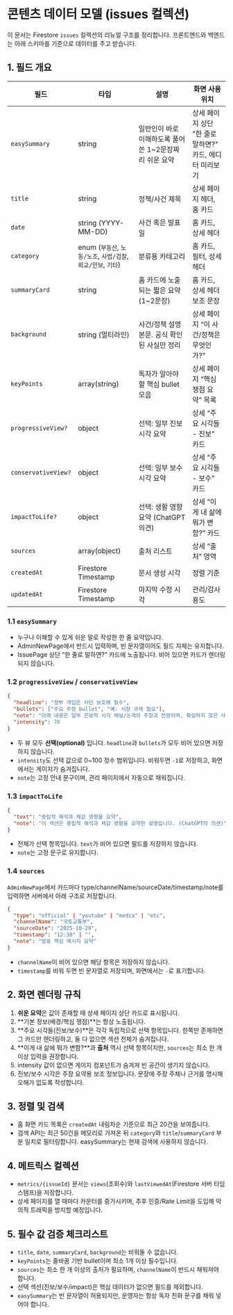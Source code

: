# 콘텐츠 데이터 모델 (issues 컬렉션)

이 문서는 Firestore `issues` 컬렉션의 리뉴얼 구조를 정리합니다. 프론트엔드와 백엔드는 아래 스키마를 기준으로 데이터를 주고 받습니다.

## 1. 필드 개요

| 필드 | 타입 | 설명 | 화면 사용 위치 |
| --- | --- | --- | --- |
| `easySummary` | string | 일반인이 바로 이해하도록 풀어 쓴 1~2문장짜리 쉬운 요약 | 상세 페이지 상단 "한 줄로 말하면?" 카드, 에디터 미리보기 |
| `title` | string | 정책/사건 제목 | 상세 페이지 헤더, 홈 카드 |
| `date` | string (YYYY-MM-DD) | 사건 혹은 발표일 | 홈 카드, 상세 헤더 |
| `category` | enum (`부동산`, `노동/노조`, `사법/검찰`, `외교/안보`, `기타`) | 분류용 카테고리 | 홈 카드, 필터, 상세 헤더 |
| `summaryCard` | string | 홈 카드에 노출되는 짧은 요약 (1~2문장) | 홈 카드, 상세 헤더 보조 문장 |
| `background` | string (멀티라인) | 사건/정책 설명 본문. 공식 확인된 사실만 정리 | 상세 페이지 “이 사건/정책은 무엇인가?” |
| `keyPoints` | array(string) | 독자가 알아야 할 핵심 bullet 모음 | 상세 페이지 “핵심 쟁점 요약” 목록 |
| `progressiveView?` | object | 선택: 일부 진보 시각 요약 | 상세 “주요 시각들 - 진보” 카드 |
| `conservativeView?` | object | 선택: 일부 보수 시각 요약 | 상세 “주요 시각들 - 보수” 카드 |
| `impactToLife?` | object | 선택: 생활 영향 요약 (ChatGPT 의견) | 상세 “이게 내 삶에 뭐가 변함?” 카드 |
| `sources` | array(object) | 출처 리스트 | 상세 “출처” 영역 |
| `createdAt` | Firestore Timestamp | 문서 생성 시각 | 정렬 기준 |
| `updatedAt` | Firestore Timestamp | 마지막 수정 시각 | 관리/감사 용도 |

### 1.1 `easySummary`

- 누구나 이해할 수 있게 쉬운 말로 작성한 한 줄 요약입니다.
- AdminNewPage에서 반드시 입력하며, 빈 문자열이어도 필드 자체는 유지합니다.
- IssuePage 상단 “한 줄로 말하면?” 카드에 노출됩니다. 비어 있으면 카드가 렌더링되지 않습니다.

### 1.2 `progressiveView` / `conservativeView`

```json
{
  "headline": "정부 개입은 서민 보호에 필수",
  "bullets": ["주요 주장 bullet", "예: 시장 규제 필요"],
  "note": "아래 내용은 일부 진보적 시각 채널/논객의 주장과 전망이며, 확실하지 않은 사실일 수 있습니다.",
  "intensity": 70
}
```

- 두 뷰 모두 **선택(optional)** 입니다. `headline`과 `bullets`가 모두 비어 있으면 저장하지 않습니다.
- `intensity`도 선택 값으로 0~100 정수 범위입니다. 비워두면 `-1`로 저장하고, 화면에서는 게이지가 숨겨집니다.
- `note`는 고정 안내 문구이며, 관리 페이지에서 자동으로 채워집니다.

### 1.3 `impactToLife`

```json
{
  "text": "중립적 해석과 체감 영향을 요약",
  "note": "이 섹션은 중립적 해석과 체감 영향을 요약한 설명입니다. (ChatGPT의 의견)"
}
```

- 전체가 선택 항목입니다. `text`가 비어 있으면 필드를 저장하지 않습니다.
- `note`는 고정 문구로 유지합니다.

### 1.4 `sources`

`AdminNewPage`에서 카드마다 type/channelName/sourceDate/timestamp/note를 입력하면 서버에서 아래 구조로 저장합니다.

```json
{
  "type": "official" | "youtube" | "media" | "etc",
  "channelName": "국토교통부",
  "sourceDate": "2025-10-29",
  "timestamp": "12:30" | "",
  "note": "발표 핵심 메시지 요약"
}
```

- `channelName`이 비어 있으면 해당 항목은 저장하지 않습니다.
- `timestamp`를 비워 두면 빈 문자열로 저장되며, 화면에서는 `-`로 표기합니다.

## 2. 화면 렌더링 규칙

1. **쉬운 요약**은 값이 존재할 때 상세 페이지 상단 카드로 표시됩니다.
2. **기본 정보(배경/핵심 쟁점)**는 항상 노출됩니다.
3. **주요 시각들(진보/보수)**은 각각 독립적으로 선택 항목입니다. 한쪽만 존재하면 그 카드만 렌더링하고, 둘 다 없으면 섹션 전체가 숨겨집니다.
4. **이게 내 삶에 뭐가 변함?**과 **출처** 역시 선택 항목이지만, `sources`는 최소 한 개 이상 입력을 권장합니다.
5. intensity 값이 없으면 게이지 컴포넌트가 숨겨져 빈 공간이 생기지 않습니다.
6. 진보/보수 시각은 주장 요약용 보조 정보입니다. 문장에 주장 주체나 근거를 명시해 오해가 없도록 작성합니다.

## 3. 정렬 및 검색

- 홈 화면 카드 목록은 `createdAt` 내림차순 기준으로 최근 20건을 보여줍니다.
- 검색 API는 최근 50건을 메모리로 가져온 뒤 `category`와 `title`/`summaryCard` 부분 일치로 필터링합니다. easySummary는 현재 검색에 사용하지 않습니다.

## 4. 메트릭스 컬렉션

- `metrics/{issueId}` 문서는 `views`(조회수)와 `lastViewedAt`(Firestore 서버 타임스탬프)을 저장합니다.
- 상세 페이지를 열 때마다 카운터를 증가시키며, 추후 인증/Rate Limit을 도입해 악의적 트래픽을 방지할 예정입니다.

## 5. 필수 값 검증 체크리스트

- `title`, `date`, `summaryCard`, `background`는 비워둘 수 없습니다.
- `keyPoints`는 줄바꿈 기반 bullet이며 최소 1개 이상 필수입니다.
- `sources`는 최소 한 개 이상의 출처가 필요하며, `channelName`이 반드시 채워져야 합니다.
- 선택 섹션(진보/보수/impact)은 핵심 데이터가 없으면 필드를 제외합니다.
- `easySummary`는 빈 문자열이 허용되지만, 운영자는 항상 독자 친화 문구를 채워 넣어야 합니다.
